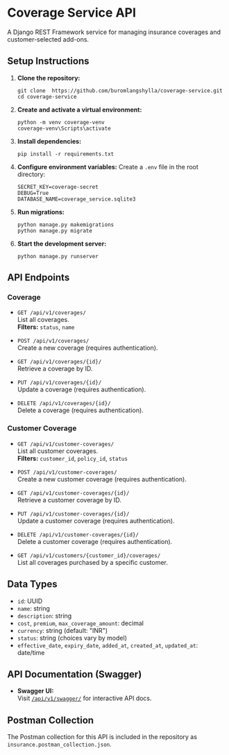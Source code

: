 # Coverage Service API

A Django REST Framework service for managing insurance coverages and customer-selected add-ons.

## Setup Instructions

1. **Clone the repository:**
   ```
   git clone  https://github.com/buromlangshylla/coverage-service.git
   cd coverage-service
   ```

2. **Create and activate a virtual environment:**
   ```
   python -m venv coverage-venv
   coverage-venv\Scripts\activate
   ```

3. **Install dependencies:**
   ```
   pip install -r requirements.txt
   ```

4. **Configure environment variables:**
   Create a `.env` file in the root directory:
   ```
   SECRET_KEY=coverage-secret
   DEBUG=True
   DATABASE_NAME=coverage_service.sqlite3
   ```

5. **Run migrations:**
   ```
   python manage.py makemigrations
   python manage.py migrate
   ```

6. **Start the development server:**
   ```
   python manage.py runserver
   ```

## API Endpoints

### Coverage

- `GET /api/v1/coverages/`  
  List all coverages.  
  **Filters:** `status`, `name`

- `POST /api/v1/coverages/`  
  Create a new coverage (requires authentication).

- `GET /api/v1/coverages/{id}/`  
  Retrieve a coverage by ID.

- `PUT /api/v1/coverages/{id}/`  
  Update a coverage (requires authentication).

- `DELETE /api/v1/coverages/{id}/`  
  Delete a coverage (requires authentication).

### Customer Coverage

- `GET /api/v1/customer-coverages/`  
  List all customer coverages.  
  **Filters:** `customer_id`, `policy_id`, `status`

- `POST /api/v1/customer-coverages/`  
  Create a new customer coverage (requires authentication).

- `GET /api/v1/customer-coverages/{id}/`  
  Retrieve a customer coverage by ID.

- `PUT /api/v1/customer-coverages/{id}/`  
  Update a customer coverage (requires authentication).

- `DELETE /api/v1/customer-coverages/{id}/`  
  Delete a customer coverage (requires authentication).

- `GET /api/v1/customers/{customer_id}/coverages/`  
  List all coverages purchased by a specific customer.

## Data Types

- `id`: UUID
- `name`: string
- `description`: string
- `cost`, `premium`, `max_coverage_amount`: decimal
- `currency`: string (default: "INR")
- `status`: string (choices vary by model)
- `effective_date`, `expiry_date`, `added_at`, `created_at`, `updated_at`: date/time

## API Documentation (Swagger)

- **Swagger UI:**  
  Visit [`/api/v1/swagger/`](http://127.0.0.1:8000/api/v1/swagger/) for interactive API docs.

## Postman Collection

The Postman collection for this API is included in the repository as `insurance.postman_collection.json`.

